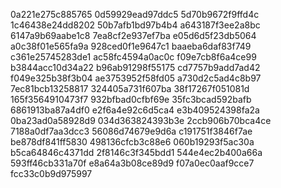 0a221e275c885765
0d59929ead97ddc5
5d70b9672f9ffd4c
1c46438e24dd8202
50b7afb1bd97b4b4
a643187f3ee2a8bc
6147a9b69aabe1c8
7ea8cf2e937ef7ba
e05d6d5f23db5064
a0c38f01e565fa9a
928ced0f1e9647c1
baaeba6daf83f749
c361e25745283de1
ac58fc4594a0ac0c
f09e7cb8f6a4ce99
b3844acc10d34a22
b96ab91298f55175
cd7757b9add7ad42
f049e325b38f3b04
ae3753952f58fd05
a730d2c5ad4c8b97
7ec81bcb13258817
324405a731f607ba
38f17267f051081d
165f3564910473f7
932bfbad0cfbf69e
35fc3bcad592bafb
6861913ba87a4df0
e2f6a4e92c6d5ca4
e3b409524398fa2a
0ba23ad0a58928d9
034d363824393b3e
2ccb906b70bca4ce
7188a0df7aa3dcc3
56086d74679e9d6a
c191751f3846f7ae
be878df841ff5830
498136cfcb3c88e6
060b19293f5ac30a
b5ca64846c4371dd
2f8146c3f345bdd1
544e4ec2b400a66a
593ff46cb331a70f
e8a64a3b08ce89d9
f07a0ec0aaf9cce7
fcc33c0b9d975997
